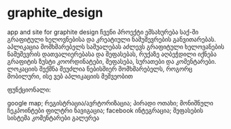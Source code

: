 # graphite_design
app and site for graphite design
ჩვენი პროექტი ემსახურება საქ-ში გრაფიტული ხელოვნებისა და კრეატიული ნამუშევრების განვითარებას. 
აპლიკაცია მომხმარებელს საშუალებას აძლევს გრაფიტული ხელოვანების ნამუშევრის დათვალიერებასა და შეფასებას,
რუქაზე აღბეჭდილი იქნება გრაფიტის ზუსტი კოორდინატები, შეფასება, სურათები და კომენტარები.
ლოკაციის შექმნა შეუძლია ნებისმიერ მომხმარებელს, როგორც მობილური, ისე ვებ აპლიკაციის მეშვეობით

ფუნქციონალი:

google map;
რეგისტრაცია/ავრტორიზაცია;
პირადი ოთახი;
მონიშნული ჩეკპოინტები
ფილტრი
ნავიგაცია;
facebook ინტეგრაცია;
შეფასების სისტემა
კომენტარები
გალერეა
